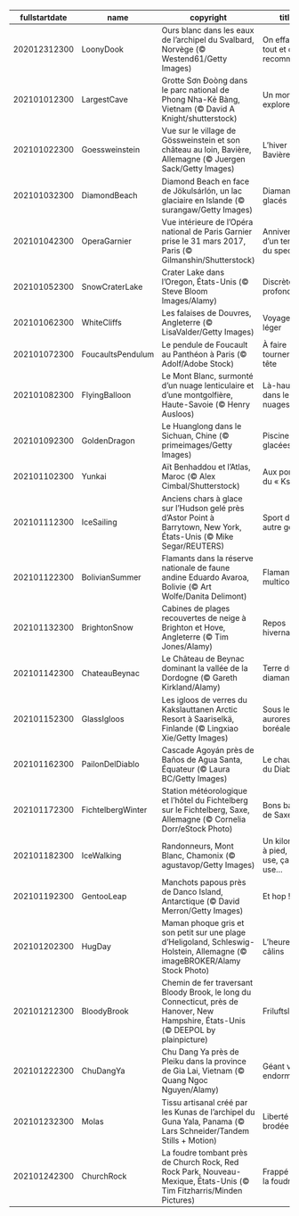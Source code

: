 |fullstartdate|name|copyright|title|image|
|--|--|--|--|--|
202012312300|LoonyDook|Ours blanc dans les eaux de l’archipel du Svalbard, Norvège (© Westend61/Getty Images)|On efface tout et on recommence|![](/fr-FR/2021/01/202012312300LoonyDook.jpg)|
202101012300|LargestCave|Grotte Sơn Đoòng dans le parc national de Phong Nha-Kẻ Bàng, Vietnam (© David A Knight/shutterstock)|Un monde à explorer|![](/fr-FR/2021/01/202101012300LargestCave.jpg)|
202101022300|Goessweinstein|Vue sur le village de Gössweinstein et son château au loin, Bavière, Allemagne (© Juergen Sack/Getty Images)|L’hiver sur la Bavière|![](/fr-FR/2021/01/202101022300Goessweinstein.jpg)|
202101032300|DiamondBeach|Diamond Beach en face de Jökulsárlón, un lac glaciaire en Islande (© surangaw/Getty Images)|Diamants glacés|![](/fr-FR/2021/01/202101032300DiamondBeach.jpg)|
202101042300|OperaGarnier|Vue intérieure de l’Opéra national de Paris Garnier prise le 31 mars 2017, Paris (© Gilmanshin/Shutterstock)|Anniversaire d’un temple du spectacle|![](/fr-FR/2021/01/202101042300OperaGarnier.jpg)|
202101052300|SnowCraterLake|Crater Lake dans l’Oregon, États-Unis (© Steve Bloom Images/Alamy)|Discrète profondeur|![](/fr-FR/2021/01/202101052300SnowCraterLake.jpg)|
202101062300|WhiteCliffs|Les falaises de Douvres, Angleterre (© LisaValder/Getty Images)|Voyager léger|![](/fr-FR/2021/01/202101062300WhiteCliffs.jpg)|
202101072300|FoucaultsPendulum|Le pendule de Foucault au Panthéon à Paris (© Adolf/Adobe Stock)|À faire tourner la tête|![](/fr-FR/2021/01/202101072300FoucaultsPendulum.jpg)|
202101082300|FlyingBalloon|Le Mont Blanc, surmonté d’un nuage lenticulaire et d’une montgolfière, Haute-Savoie (© Henry Ausloos)|Là-haut dans les nuages|![](/fr-FR/2021/01/202101082300FlyingBalloon.jpg)|
202101092300|GoldenDragon|Le Huanglong dans le Sichuan, Chine (© primeimages/Getty Images)|Piscine glacées|![](/fr-FR/2021/01/202101092300GoldenDragon.jpg)|
202101102300|Yunkai|Aït Benhaddou et l’Atlas, Maroc (© Alex Cimbal/Shutterstock)|Aux portes du « Ksar »|![](/fr-FR/2021/01/202101102300Yunkai.jpg)|
202101112300|IceSailing|Anciens chars à glace sur l’Hudson gelé près d’Astor Point à Barrytown, New York, États-Unis (© Mike Segar/REUTERS)|Sport d’un autre genre|![](/fr-FR/2021/01/202101112300IceSailing.jpg)|
202101122300|BolivianSummer|Flamants dans la réserve nationale de faune andine Eduardo Avaroa, Bolivie (© Art Wolfe/Danita Delimont)|Flamants multicolores|![](/fr-FR/2021/01/202101122300BolivianSummer.jpg)|
202101132300|BrightonSnow|Cabines de plages recouvertes de neige à Brighton et Hove, Angleterre (© Tim Jones/Alamy)|Repos hivernal|![](/fr-FR/2021/01/202101132300BrightonSnow.jpg)|
202101142300|ChateauBeynac|Le Château de Beynac dominant la vallée de la Dordogne (© Gareth Kirkland/Alamy)|Terre du diamant noir|![](/fr-FR/2021/01/202101142300ChateauBeynac.jpg)|
202101152300|GlassIgloos|Les igloos de verres du Kakslauttanen Arctic Resort à Saariselkä, Finlande (© Lingxiao Xie/Getty Images)|Sous les aurores boréales|![](/fr-FR/2021/01/202101152300GlassIgloos.jpg)|
202101162300|PailonDelDiablo|Cascade Agoyán près de Baños de Agua Santa, Équateur (© Laura BC/Getty Images)|Le chaudron du Diable|![](/fr-FR/2021/01/202101162300PailonDelDiablo.jpg)|
202101172300|FichtelbergWinter|Station météorologique et l’hôtel du Fichtelberg sur le Fichtelberg, Saxe, Allemagne (© Cornelia Dorr/eStock Photo)|Bons baisers de Saxe|![](/fr-FR/2021/01/202101172300FichtelbergWinter.jpg)|
202101182300|IceWalking|Randonneurs, Mont Blanc, Chamonix (© agustavop/Getty Images)|Un kilomètre à pied, ça use, ça use…|![](/fr-FR/2021/01/202101182300IceWalking.jpg)|
202101192300|GentooLeap|Manchots papous près de Danco Island, Antarctique (© David Merron/Getty Images)|Et hop !|![](/fr-FR/2021/01/202101192300GentooLeap.jpg)|
202101202300|HugDay|Maman phoque gris et son petit sur une plage d’Heligoland, Schleswig-Holstein, Allemagne (© imageBROKER/Alamy Stock Photo)|L’heure des câlins|![](/fr-FR/2021/01/202101202300HugDay.jpg)|
202101212300|BloodyBrook|Chemin de fer traversant Bloody Brook, le long du Connecticut, près de Hanover, New Hampshire, États-Unis (© DEEPOL by plainpicture)|Friluftsliv !|![](/fr-FR/2021/01/202101212300BloodyBrook.jpg)|
202101222300|ChuDangYa|Chu Dang Ya près de Pleiku dans la province de Gia Lai, Vietnam (© Quang Ngoc Nguyen/Alamy)|Géant vert endormi|![](/fr-FR/2021/01/202101222300ChuDangYa.jpg)|
202101232300|Molas|Tissu artisanal créé par les Kunas de l’archipel du Guna Yala, Panama (© Lars Schneider/Tandem Stills + Motion)|Liberté brodée|![](/fr-FR/2021/01/202101232300Molas.jpg)|
202101242300|ChurchRock|La foudre tombant près de Church Rock, Red Rock Park, Nouveau-Mexique, États-Unis (© Tim Fitzharris/Minden Pictures)|Frappé par la foudre|![](/fr-FR/2021/01/202101242300ChurchRock.jpg)|
